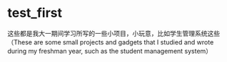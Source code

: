 # test_first
这些都是我大一期间学习所写的一些小项目，小玩意，比如学生管理系统这些（These are some small projects and gadgets that I studied and wrote during my freshman year, such as the student management system）
